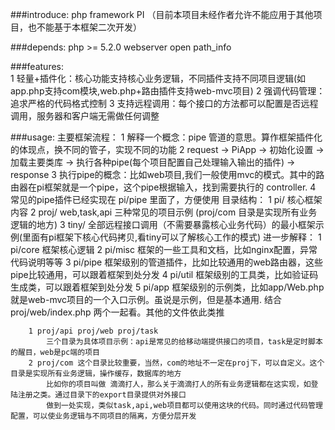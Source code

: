 ###introduce:
	php framework PI （目前本项目未经作者允许不能应用于其他项目，也不能基于本框架二次开发）

###depends:
	php >= 5.2.0
	webserver open path_info

###features:   
	1 轻量+插件化：核心功能支持核心业务逻辑，不同插件支持不同项目逻辑(如app.php支持com模块,web.php+路由插件支持web-mvc项目)
	2 强调代码管理：追求严格的代码格式控制
	3 支持远程调用：每个接口的方法都可以配置是否远程调用，服务器和客户端无需做任何调整
	

###usage:
	主要框架流程：
		1 解释一个概念：pipe 管道的意思。算作框架插件化的体现点，换不同的管子，实现不同的功能
		2 request -> PiApp -> 初始化设置 -> 加载主要类库 -> 执行各种pipe(每个项目配置自己处理输入输出的插件) -> response
		3 执行pipe的概念：比如web项目,我们一般使用mvc的模式。其中的路由器在pi框架就是一个pipe，这个pipe根据输入，找到需要执行的
		  controller.
		4 常见的pipe插件已经实现在 pi/pipe 里面了，方便使用
	目录结构：
		1 pi/   核心框架内容
		2 proj/ web,task,api 三种常见的项目示例 (proj/com 目录是实现所有业务逻辑的地方)
		3 tiny/ 全部远程接口调用（不需要暴露核心业务代码）的最小框架示例(里面有pi框架下核心代码拷贝,看tiny可以了解核心工作的模式)
	进一步解释：
		1 pi/core 框架核心逻辑
		2 pi/misc 框架的一些工具和文档，比如nginx配置，异常代码说明等等
		3 pi/pipe 框架级别的管道插件，比如比较通用的web路由器，这些pipe比较通用，可以跟着框架到处分发
		4 pi/util 框架级别的工具类，比如验证码生成类，可以跟着框架到处分发
		5 pi/app  框架级别的示例类，比如app/Web.php 就是web-mvc项目的一个入口示例。虽说是示例，但是基本通用.
				  结合proj/web/index.php 两个一起看。其他的文件依此类推

		1 proj/api proj/web proj/task
			三个目录为具体项目示例：api是常见的给移动端提供接口的项目，task是定时脚本的醒目，web是pc端的项目
		2 proj/com 这个目录比较重要，当然，com的地址不一定在proj下，可以自定义。这个目录是实现所有业务逻辑，操作缓存，数据库的地方
			比如你的项目叫做 滴滴打人，那么关于滴滴打人的所有业务逻辑都在这实现，如登陆注册之类。通过目录下的export目录提供对外接口
			做到一处实现，类似task,api,web项目都可以使用这块的代码。同时通过代码管理配置，可以使业务逻辑与不同项目的隔离，方便分层开发